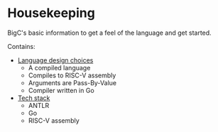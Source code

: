 # Housekeeping 
BigC's basic information to get a feel of the language and get started. 

Contains: 
- [Language design choices](designChoices.md)
    - A compiled language
    - Compiles to RISC-V assembly
    - Arguments are Pass-By-Value
    - Compiler written in Go
- [Tech stack](techStack.md)
    - ANTLR 
    - Go 
    - RISC-V assembly